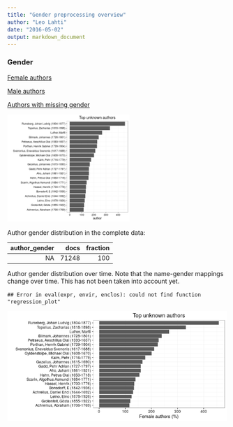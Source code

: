 ```yaml
---
title: "Gender preprocessing overview"
author: "Leo Lahti"
date: "2016-05-02"
output: markdown_document
---
```


### Gender

[Female authors](output.tables/gender_female.csv)

[Male authors](output.tables/gender_male.csv)

[Authors with missing gender](output.tables/gender_unknown.csv)


<img src="figure/summary-authorgenders-1.png" title="plot of chunk summary-authorgenders" alt="plot of chunk summary-authorgenders" width="280px" />



Author gender distribution in the complete data:


| author_gender|  docs| fraction|
|-------------:|-----:|--------:|
|            NA| 71248|      100|

Author gender distribution over time. Note that the name-gender mappings change over time. This has not been taken into account yet.



```
## Error in eval(expr, envir, enclos): could not find function "regression_plot"
```

![plot of chunk summarygendertime](figure/summarygendertime-1.png)



